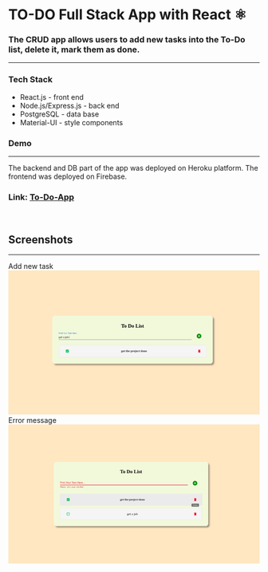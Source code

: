 # TO-DO Full Stack App with React ⚛️

### The CRUD app allows users to add new tasks into the To-Do list, delete it, mark them as done.
---
### Tech Stack
* React.js - front end
* Node.js/Express.js - back end
* PostgreSQL - data base
* Material-UI - style components

### Demo
---
 The backend and DB part of the app was deployed on Heroku platform. The frontend was deployed on Firebase.
 <br>
 ### Link: [To-Do-App](https://todoapp-7969c.web.app/)

<br>

## Screenshots
---
Add new task
![main](/client/public/main.png)
Error message
![error](/client/public/error.png)